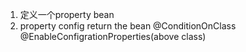1. 定义一个property bean
2. property config return the bean
   @ConditionOnClass
   @EnableConfigrationProperties(above class)
